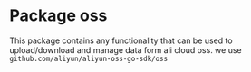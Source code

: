 # Package oss

This package contains any functionality that can be used to upload/download and manage data form ali cloud oss. we use `github.com/aliyun/aliyun-oss-go-sdk/oss`
